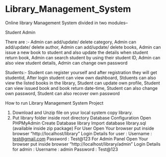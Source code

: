 # Library_Management_System
Online library Management System divided in two modules–

Student
Admin

There are :-
Admin can add/update/ delete category, Admin can add/update/ delete author, Admin can add/update/ delete books, Admin can issue a new book to student and also update the details when student return book, Admin can search student by using their student ID, Admin can also view student details, Admin can change own password

Students:-
Student can register yourself and after registration they will get studentid, After login student can view own dashboard, Stduents can also view the listed books in the library, Student can update own profile, Student can view issued book and book return date-time, Student can also change own password, Student can also recover own password

How to run Library Management System Project 
1. Download and Unzip file on your local system copy library.
2. Put library folder inside root directory
Database Configuration
Open PHPMyAdmin
Create Database library
Import database library.sql (available inside zip package)
For User
Open Your browser put inside browser “http://localhost/library”
Login Details for user :
Username : test@gmail.com
Password : Test@123
For Admin Panel
Open Your browser put inside browser “http://localhost/library/admin”
Login Details for admin :
Username : admin
Password : Test@123

